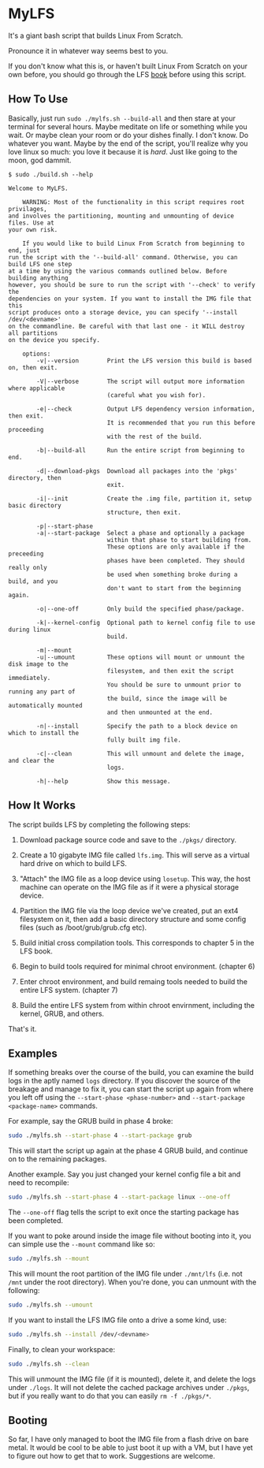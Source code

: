 # MyLFS
It's a giant bash script that builds Linux From Scratch.

Pronounce it in whatever way seems best to you.

If you don't know what this is, or haven't built Linux From Scratch on your own before, you should go through the LFS [book](https://linuxfromscratch.org) before using this script.

## How To Use
Basically, just run `sudo ./mylfs.sh --build-all` and then stare at your terminal for several hours. Maybe meditate on life or something while you wait. Or maybe clean your room or do your dishes finally. I don't know. Do whatever you want. Maybe by the end of the script, you'll realize why you love linux so much: you love it because it is *hard*. Just like going to the moon, god dammit.

```
$ sudo ./build.sh --help

Welcome to MyLFS.

    WARNING: Most of the functionality in this script requires root privilages,
and involves the partitioning, mounting and unmounting of device files. Use at
your own risk.

    If you would like to build Linux From Scratch from beginning to end, just
run the script with the '--build-all' command. Otherwise, you can build LFS one step
at a time by using the various commands outlined below. Before building anything
however, you should be sure to run the script with '--check' to verify the
dependencies on your system. If you want to install the IMG file that this
script produces onto a storage device, you can specify '--install /dev/<devname>'
on the commandline. Be careful with that last one - it WILL destroy all partitions
on the device you specify.

    options:
        -v|--version        Print the LFS version this build is based on, then exit.
        
        -V|--verbose        The script will output more information where applicable
                            (careful what you wish for).
                            
        -e|--check          Output LFS dependency version information, then exit.
                            It is recommended that you run this before proceeding
                            with the rest of the build.
                            
        -b|--build-all      Run the entire script from beginning to end.
        
        -d|--download-pkgs  Download all packages into the 'pkgs' directory, then
                            exit.
                            
        -i|--init           Create the .img file, partition it, setup basic directory
                            structure, then exit.
                            
        -p|--start-phase
        -a|--start-package  Select a phase and optionally a package
                            within that phase to start building from.
                            These options are only available if the preceeding
                            phases have been completed. They should really only
                            be used when something broke during a build, and you
                            don't want to start from the beginning again.
                            
        -o|--one-off        Only build the specified phase/package.
        
        -k|--kernel-config  Optional path to kernel config file to use during linux
                            build.
                            
        -m|--mount
        -u|--umount         These options will mount or unmount the disk image to the
                            filesystem, and then exit the script immediately.
                            You should be sure to unmount prior to running any part of
                            the build, since the image will be automatically mounted
                            and then unmounted at the end.
                            
        -n|--install        Specify the path to a block device on which to install the
                            fully built img file.
                            
        -c|--clean          This will unmount and delete the image, and clear the
                            logs.
                            
        -h|--help           Show this message.
```

## How It Works

The script builds LFS by completing the following steps:


1. Download package source code and save to the `./pkgs/` directory.


2. Create a 10 gigabyte IMG file called `lfs.img`. This will serve as a virtual hard drive on which to build LFS.


3. "Attach" the IMG file as a loop device using `losetup`. This way, the host machine can operate on the IMG file as if it were a physical storage device.


4. Partition the IMG file via the loop device we've created, put an ext4 filesystem on it, then add a basic directory structure and some config files (such as /boot/grub/grub.cfg etc).


5. Build initial cross compilation tools. This corresponds to chapter 5 in the LFS book.


6. Begin to build tools required for minimal chroot environment. (chapter 6)


7. Enter chroot environment, and build remaing tools needed to build the entire LFS system. (chapter 7)


8. Build the entire LFS system from within chroot envirnment, including the kernel, GRUB, and others.


That's it.


## Examples
If something breaks over the course of the build, you can examine the build logs in the aptly named `logs` directory. If you discover the source of the breakage and manage to fix it, you can start the script up again from where you left off using the `--start-phase <phase-number>` and `--start-package <package-name>` commands.


For example, say the GRUB build in phase 4 broke:
```sh
sudo ./mylfs.sh --start-phase 4 --start-package grub
```
This will start the script up again at the phase 4 GRUB build, and continue on to the remaining packages.


Another example. Say you just changed your kernel config file a bit and need to recompile:
```sh
sudo ./mylfs.sh --start-phase 4 --start-package linux --one-off
```
The `--one-off` flag tells the script to exit once the starting package has been completed.  


If you want to poke around inside the image file without booting into it, you can simple use the `--mount` command like so:
```sh
sudo ./mylfs.sh --mount
```
This will mount the root partition of the IMG file under `./mnt/lfs` (i.e. not `/mnt` under the root directory). When you're done, you can unmount with the following:
```sh
sudo ./mylfs.sh --umount
```  

If you want to install the LFS IMG file onto a drive a some kind, use:
```sh
sudo ./mylfs.sh --install /dev/<devname>
```  


Finally, to clean your workspace:
```sh
sudo ./mylfs.sh --clean
```
This will unmount the IMG file (if it is mounted), delete it, and delete the logs under `./logs`. It will not delete the cached package archives under `./pkgs`, but if you really want to do that you can easily `rm -f ./pkgs/*`.  


## Booting
So far, I have only managed to boot the IMG file from a flash drive on bare metal. It would be cool to be able to just boot it up with a VM, but I have yet to figure out how to get that to work. Suggestions are welcome.
